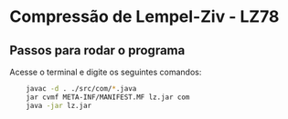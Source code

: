# Compressão de Lempel-Ziv - LZ78

## Passos para rodar o programa

Acesse o terminal e digite os seguintes comandos:
```sh
    javac -d . ./src/com/*.java
    jar cvmf META-INF/MANIFEST.MF lz.jar com
    java -jar lz.jar
```